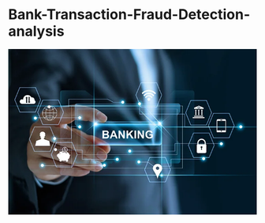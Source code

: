 # Bank-Transaction-Fraud-Detection-analysis
![bank image](https://github.com/jyoti7770/Bank-Transaction-Fraud-Detection-analysis/blob/main/bank%20img.webp)
